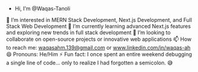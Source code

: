 - Hi, I’m @Waqas-Tanoli

👀 I’m interested in MERN Stack Development, Next.js Development, and Full Stack Web Development
🌱 I’m currently learning advanced Next.js features and exploring new trends in full stack development
💞️ I’m looking to collaborate on open-source projects or innovative web applications
📫 How to reach me: waqasahm.139@gmail.com or www.linkedin.com/in/waqas-ah
😄 Pronouns: He/Him
⚡ Fun fact: I once spent an entire weekend debugging a single line of code… only to realize I had forgotten a semicolon. 😅

<!---
Waqas-Tanoli/Waqas-Tanoli is a ✨ special ✨ repository because its `README.md` (this file) appears on your GitHub profile.
You can click the Preview link to take a look at your changes.
--->
